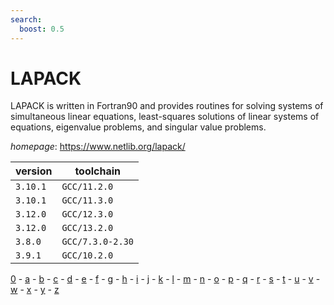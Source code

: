 ```yaml
---
search:
  boost: 0.5
---
```

# LAPACK

LAPACK is written in Fortran90 and provides routines for solving systems of  simultaneous linear equations, least-squares solutions of linear systems of equations, eigenvalue  problems, and singular value problems.

*homepage*: <https://www.netlib.org/lapack/>

version | toolchain
--------|----------
``3.10.1`` | ``GCC/11.2.0``
``3.10.1`` | ``GCC/11.3.0``
``3.12.0`` | ``GCC/12.3.0``
``3.12.0`` | ``GCC/13.2.0``
``3.8.0`` | ``GCC/7.3.0-2.30``
``3.9.1`` | ``GCC/10.2.0``

[0](../0/index.md) - [a](../a/index.md) - [b](../b/index.md) - [c](../c/index.md) - [d](../d/index.md) - [e](../e/index.md) - [f](../f/index.md) - [g](../g/index.md) - [h](../h/index.md) - [i](../i/index.md) - [j](../j/index.md) - [k](../k/index.md) - [l](../l/index.md) - [m](../m/index.md) - [n](../n/index.md) - [o](../o/index.md) - [p](../p/index.md) - [q](../q/index.md) - [r](../r/index.md) - [s](../s/index.md) - [t](../t/index.md) - [u](../u/index.md) - [v](../v/index.md) - [w](../w/index.md) - [x](../x/index.md) - [y](../y/index.md) - [z](../z/index.md)

